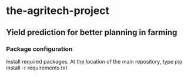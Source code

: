 # the-agritech-project
## Yield prediction for better planning in farming

### Package configuration
Install required packages. At the location of the main repository, type
pip install -r requirements.txt